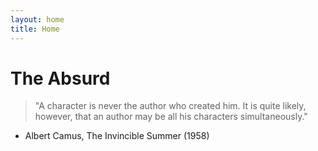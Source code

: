 ```yaml
---
layout: home
title: Home
--- 
```


# The Absurd

> "A character is never the author who created him. It is quite likely, however, that an author may be all his characters simultaneously."
- Albert Camus, The Invincible Summer (1958)
